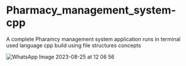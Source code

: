 # Pharmacy_management_system-cpp

A complete Pharamcy management system application runs in terminal used language cpp build using file structures concepts

![WhatsApp Image 2023-08-25 at 12 06 56](https://github.com/alfahad27/Pharmacy_management_system-cpp/assets/135044027/23645bfe-5349-432a-99a7-39937de88e02)
